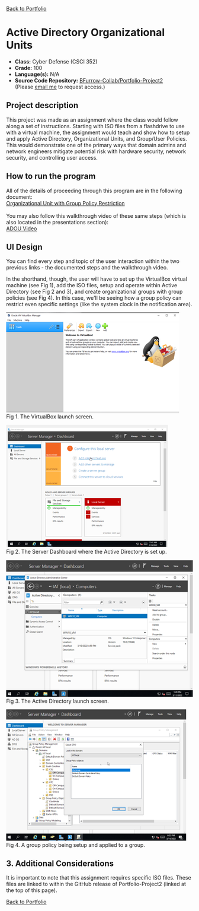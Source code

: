 [Back to Portfolio](./)

Active Directory Organizational Units
===============

-   **Class:** Cyber Defense (CSCI 352)
-   **Grade:** 100
-   **Language(s):** N/A
-   **Source Code Repository:** [BFurrow-Collab/Portfolio-Project2](https://github.com/BFurrow-Collab/Portfolio-Project2)  
    (Please [email me](mailto:BPFurrow@csustudent.net?subject=GitHub%20Access) to request access.)

## Project description

This project was made as an assignment where the class would follow along a set of instructions. Starting with ISO files from a flashdrive to use with a virtual machine, the assignment would teach and show how to setup and apply Active Directory, Organizational Units, and Group/User Policies. This would demonstrate one of the primary ways that domain admins and network engineers mitigate potential risk with hardware security, network security, and controlling user access.

## How to run the program

All of the details of proceeding through this program are in the following document: <br/> 
[Organizational Unit with Group Policy Restriction](/pdf/Active_Directory_Organizational_Units_Exercise.pdf)
<br><br/>
You may also follow this walkthrough video of these same steps (which is also located in the presentations section): <br/>
[ADOU Video](https://youtu.be/IXLSksYSdv0)

## UI Design

You can find every step and topic of the user interaction within the two previous links - the documented steps and the walkthrough video. 

In the shorthand, though, the user will have to set up the VirtualBox virtual machine (see Fig 1), add the ISO files, setup and operate within Active Directory (see Fig 2 and 3), and create organizational groups with group policies (see Fig 4). In this case, we'll be seeing how a group policy can restrict even specific settings (like the system clock in the notification area).

![screenshot](images/Picture1.png)  
Fig 1. The VirtualBox launch screen.

![screenshot](images/Picture2.png)  
Fig 2. The Server Dashboard where the Active Directory is set up.

![screenshot](images/Picture3.png)  
Fig 3. The Active Directory launch screen.

![screenshot](images/Picture4.png)  
Fig 4. A group policy being setup and applied to a group.

## 3. Additional Considerations

It is important to note that this assignment requires specific ISO files. These files are linked to within the GitHub release of Portfolio-Project2 (linked at the top of this page).

[Back to Portfolio](./)
